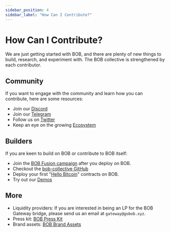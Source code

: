 ```yaml
---
sidebar_position: 4
sidebar_label: "How Can I Contribute?"
---
```


# How Can I Contribute?

We are just getting started with BOB, and there are plenty of new things to build, research, and experiment with. The BOB collective is strengthened by each contributor.

## Community

If you want to engage with the community and learn how you can contribute, here are some resources:

- Join our [Discord](https://discord.gg/gobob)
- Join our [Telegram](https://t.me/+CyIcLW2nfaFlNDc1)
- Follow us on [Twitter](https://twitter.com/build_on_bob)
- Keep an eye on the growing [Ecosystem](https://www.gobob.xyz/ecosystem)

## Builders

If you are keen to build on BOB or contribute to BOB itself:

- Join the [BOB Fusion campaign](https://forms.gle/EKYmrAhPsyiQ3ua57) after you deploy on BOB.
- Checkout the [bob-collective GitHub](https://github.com/bob-collective/bob)
- Deploy your first "[Hello Bitcoin](/docs/build/getting-started/helloworld)" contracts on BOB.
- Try out our [Demos](/docs/build/getting-started/#examples)

## More

- Liquidity providers: If you are interested in being an LP for the BOB Gateway bridge, please send us an email at `gateway@gobob.xyz`.
- Press kit: [BOB Press Kit](https://build-on-bitcoin.notion.site/BOB-Press-Kit-1be66c38713d480eab01000bdd164206)
- Brand assets: [BOB Brand Assets](https://drive.google.com/drive/u/0/folders/1c30QDkyWgaV8xSEpCXFWJj1WQyUjSm7N)
